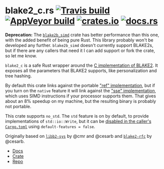 # blake2_c.rs [![Travis build](https://travis-ci.org/oconnor663/blake2_c.rs.svg?branch=master)](https://travis-ci.org/oconnor663/blake2_c.rs) [![AppVeyor build](https://ci.appveyor.com/api/projects/status/9g5e5ji73197so2e/branch/master?svg=true)](https://ci.appveyor.com/project/oconnor663/blake2-c-rs/branch/master) [![crates.io](https://img.shields.io/crates/v/blake2_c.svg)](https://crates.io/crates/blake2_c) [![docs.rs](https://docs.rs/blake2_c/badge.svg)](https://docs.rs/blake2_c)

**Deprecation:** The [`blake2b_simd`](https://github.com/oconnor663/blake2b_simd)
crate has better performance than this one, with the added benefit of being
pure Rust. This library probably won't be developed any further.
`blake2b_simd` doesn't currently support BLAKE2s, but if there are any
callers that need it I can add support or fork the crate, so let me know.

`blake2_c` is a safe Rust wrapper around the [C implementation of
BLAKE2](https://github.com/BLAKE2/BLAKE2). It exposes all the parameters
that BLAKE2 supports, like personalization and tree hashing.

By default this crate links against the portable ["ref"
implementation](https://github.com/BLAKE2/BLAKE2/tree/master/ref), but if
you turn on the `native` feature it will link against the ["sse"
implementation](https://github.com/BLAKE2/BLAKE2/tree/master/sse), which
uses SIMD instructions if your processor supports them. That gives about an
8% speedup on my machine, but the resulting binary is probably not
portable.

This crate supports `no_std`. The `std` feature is on by default, to
provide implementations of `std::io::Write`, but it can be [disabled in the
caller's `Cargo.toml`](http://doc.crates.io/manifest.html#rules) using
`default-features = false`.

Originally based on [`libb2-sys`](https://github.com/cesarb/libb2-sys) by
@cmr and @cesarb and [`blake2-rfc`](https://github.com/cesarb/blake2-rfc)
by @cesarb.

- [Docs](https://docs.rs/blake2_c)
- [Crate](https://crates.io/crates/blake2_c)
- [Repo](https://github.com/oconnor663/blake2_c.rs)
